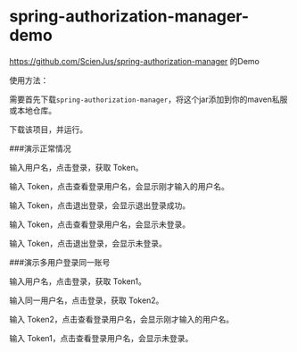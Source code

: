 # spring-authorization-manager-demo
https://github.com/ScienJus/spring-authorization-manager 的Demo

使用方法：

需要首先下载`spring-authorization-manager`，将这个jar添加到你的maven私服或本地仓库。

下载该项目，并运行。

###演示正常情况

输入用户名，点击登录，获取 Token。

输入 Token，点击查看登录用户名，会显示刚才输入的用户名。

输入 Token，点击退出登录，会显示退出登录成功。

输入 Token，点击查看登录用户名，会显示未登录。

输入 Token，点击退出登录，会显示未登录。

###演示多用户登录同一账号

输入用户名，点击登录，获取 Token1。

输入同一用户名，点击登录，获取 Token2。

输入 Token2，点击查看登录用户名，会显示刚才输入的用户名。

输入 Token1，点击查看登录用户名，会显示未登录。
